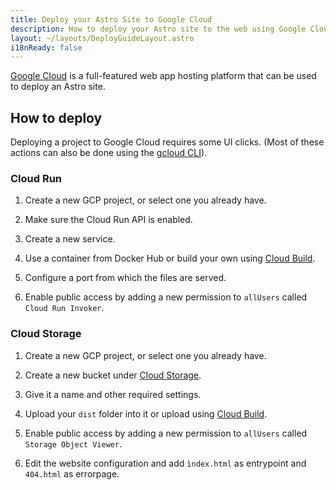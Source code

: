 ```yaml
---
title: Deploy your Astro Site to Google Cloud
description: How to deploy your Astro site to the web using Google Cloud.
layout: ~/layouts/DeployGuideLayout.astro
i18nReady: false
---
```


[Google Cloud](https://cloud.google.com/) is a full-featured web app hosting platform that can be used to deploy an Astro site.

## How to deploy

Deploying a project to Google Cloud requires some UI clicks. (Most of these actions can also be done using the [gcloud CLI](https://cloud.google.com/sdk/gcloud/)).

### Cloud Run

1. Create a new GCP project, or select one you already have.

2. Make sure the Cloud Run API is enabled.

3. Create a new service.

4. Use a container from Docker Hub or build your own using [Cloud Build](https://cloud.google.com/build).

5. Configure a port from which the files are served.

6. Enable public access by adding a new permission to `allUsers` called `Cloud Run Invoker`.

### Cloud Storage

1. Create a new GCP project, or select one you already have.

2. Create a new bucket under [Cloud Storage](https://cloud.google.com/storage).

3. Give it a name and other required settings.

4. Upload your `dist` folder into it or upload using [Cloud Build](https://cloud.google.com/build).

5. Enable public access by adding a new permission to `allUsers` called `Storage Object Viewer`.

6. Edit the website configuration and add `ìndex.html` as entrypoint and `404.html` as errorpage.
